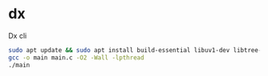 # dx

Dx cli

```bash
sudo apt update && sudo apt install build-essential libuv1-dev libtree-sitter-dev liburing-dev
gcc -o main main.c -O2 -Wall -lpthread
./main
```
